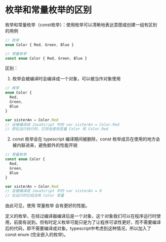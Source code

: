 # 枚举和常量枚举的区别

枚举和常量枚举（const枚举）：使用枚举可以清晰地表达意图或创建一组有区别的用例

```typescript
// 枚举
enum Color { Red, Green, Blue }

// 常量枚举
const enum Color { Red, Green, Blue }
```

区别：

1. 枚举会被编译时会编译成一个对象，可以被当作对象使用

```typescript
// 枚举
enum Color {
  Red,
  Green,
  Blue
}

var sisterAn = Color.Red
// 会被编译成 JavaScript 中的 var sisterAn = Color.Red
// 即在运行执行时，它将会查找变量 Color 和 Color.Red
```

2. const 枚举会在 typescript 编译期间被删除，const 枚举成员在使用的地方会被内联进来，避免额外的性能开销

```typescript
// 常量枚举
const enum Color {
  Red,
  Green,
  Blue
}

var sisterAn = Color.Red
// 会被编译成 JavaScript 中的 var sisterAn = 0
// 在运行时已经没有 Color 变量
```

由此可见，使用 常量枚举 会有更好的性能。

定义的枚举，在经过编译器编译后是一个对象，这个对象我们可以在程序运行时使用，前面有说到。但有时定义枚举可能只是为了让程序可读性更好，而不需要编译后的代码，即不需要编译成对象。typescript中考虑到这种情况，所以加入了 const enum (完全嵌入的枚举)。